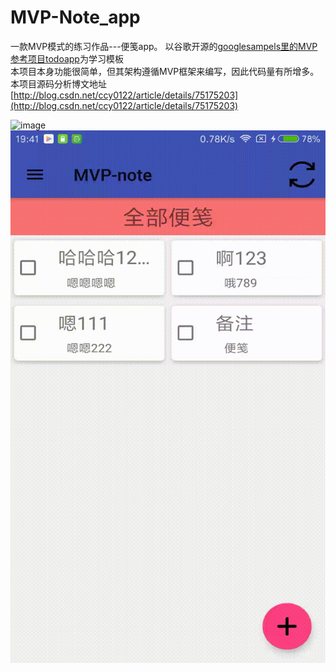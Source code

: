 # MVP-Note_app
一款MVP模式的练习作品---便笺app。
以谷歌开源的[googlesampels里的MVP参考项目todoapp](https://github.com/googlesamples/android-architecture)为学习模板<br/>
本项目本身功能很简单，但其架构遵循MVP框架来编写，因此代码量有所增多。<br/>
本项目源码分析博文地址[http://blog.csdn.net/ccy0122/article/details/75175203](http://blog.csdn.net/ccy0122/article/details/75175203)<br/>

![image](https://github.com/CCY0122/MVP-Note_app/blob/master/device-2017-07-15-193432%20(1).gif)
![image](https://github.com/CCY0122/MVP-Note_app/blob/master/device-2017-07-15-193948.gif)
